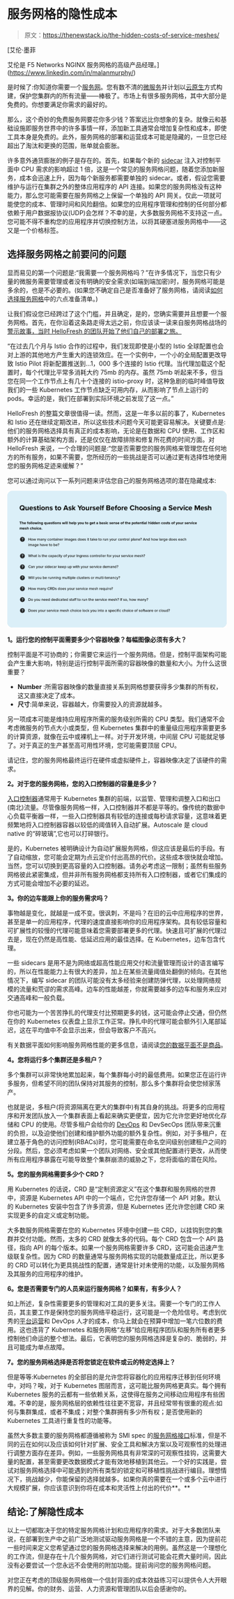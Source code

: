 # 服务网格的隐性成本

> 原文：<https://thenewstack.io/the-hidden-costs-of-service-meshes/>

[](https://www.linkedin.com/in/malanmurphy/)

 [艾伦·墨菲

艾伦是 F5 Networks NGINX 服务网格的高级产品经理。](https://www.linkedin.com/in/malanmurphy/) [](https://www.linkedin.com/in/malanmurphy/)

是时候了:你知道你需要一个[服务网](https://www.nginx.com/resources/glossary/service-mesh/)。您有数不清的[微服务](https://www.nginx.com/resources/glossary/microservices/)并计划以[云原生](https://twitter.com/VBarraquito/status/1438199319648157704)方式构建，保护您集群内的所有流量——棒极了。市场上有很多服务网格，其中大部分是免费的。你想要满足你需求的最好的。

那么，这个奇妙的免费服务网要花你多少钱？答案远比你想象的复杂。就像云和基础设施即服务世界中的许多事情一样，添加新工具通常会增加复杂性和成本，即使工具本身是免费的。此外，服务网格的部署和运营成本可能是隐藏的，一旦您已经超出了淘汰和更换的范围，账单就会膨胀。

许多意外通货膨胀的例子是存在的。首先，如果每个新的 [sidecar](https://www.nginx.com/resources/glossary/sidecar/) 注入对控制平面中 CPU 需求的影响超过 1 倍，这是一个常见的服务网格问题，随着您添加新服务，成本会迅速上升，因为每个新服务都需要单独的 sidecar。或者，假设您需要维护与运行在集群之外的整体应用程序的 API 连接。如果您的服务网格没有这种能力，那么您可能需要在服务网格之上保留一个单独的 API 网关。仅此一项就可能使您的成本、管理时间和风险翻倍。如果您的应用程序管理和控制的任何部分都依赖于用户数据报协议(UDP)会怎样？不幸的是，大多数服务网格不支持这一点。您可能不得不重构您的应用程序并切换控制方法，以将其硬塞进服务网格中——这又是一个价格标签。

## 选择服务网格之前要问的问题

显而易见的第一个问题是:“我需要一个服务网格吗？”在许多情况下，当您只有少量的微服务需要管理或者没有明确的安全需求(如端到端加密)时，服务网格可能是多余的，也是不必要的。(如果您不确定自己是否准备好了服务网格，请阅读[如何选择服务网格](https://www.nginx.com/blog/how-to-choose-a-service-mesh/)中的六点准备清单。)

让我们假设您已经跨过了这个门槛，并且确定，是的，您确实需要并且想要一个服务网格。首先，在你沿着这条路走得太远之前，你应该读一读来自服务网格战场的[警示故事，当时 HelloFresh 的团队开始了他们自己的部署之旅。](https://engineering.hellofresh.com/everything-we-learned-running-istio-in-production-part-2-ff4c26844bfb)

“在过去几个月与 Istio 合作的过程中，我们发现即使是小型的 Istio 全球配置也会对上游的其他地方产生重大的连锁效应。在一个实例中，一个小的全局配置更改导致 Istio Pilot 将新配置推送到…1，000 多个连接的 Istio 代理。当代理加载这个配置时，每个代理比平常多消耗大约 75mb 的内存。虽然 75mb 听起来不多，但当您在同一个工作节点上有几十个连接的 istio-proxy 时，这种急剧的临时峰值导致我们的一些 Kubernetes 工作节点缺乏可用内存，从而影响了节点上运行的 pods。幸运的是，我们在部署到实际环境之前发现了这一点。”

HelloFresh 的整篇文章很值得一读。然而，这是一年多以前的事了，Kubernetes 和 Istio 还在继续定期改进，所以这些技术问题今天可能更容易解决。关键要点是:他们的服务网格选择具有真正的成本影响，无论是在数据和 CPU 使用、工作区和额外的计算基础架构方面，还是仅仅在故障排除和修复所花费的时间方面。对 HelloFresh 来说，一个合理的问题是:“您是否需要您的服务网格来管理您在任何地方的所有服务，如果不需要，您所经历的一些挑战是否可以通过更有选择性地使用您的服务网格足迹来缓解？”

您可以通过询问以下一系列问题来评估您自己的服务网格选项的潜在隐藏成本:

![](img/fee2e1779445e7dd83a9e88f9974276f.png)

**1。运行您的控制平面需要多少个容器映像？每幅图像必须有多大？**

控制平面是不可协商的；你需要它来运行一个服务网络。但是，控制平面架构可能会产生重大影响，特别是运行控制平面所需的容器映像的数量和大小。为什么这很重要？

*   **Number** :所需容器映像的数量直接关系到网格想要获得多少集群的所有权，这又直接决定了成本。
*   **尺寸**:简单来说，容器越大，你需要投入的资源就越多。

另一项成本可能是维持应用程序所需的服务级别所需的 CPU 类型。我们通常不会考虑微服务的节点大小或类型，但 Kubernetes 集群中的重量级应用程序需要更多的计算资源，就像在云中或裸机上一样。对于开发环境，中间层 CPU 可能就足够了。对于真正的生产甚至高可用性环境，您可能需要顶层 CPU。

请记住，您的服务网格最终运行在硬件或虚拟硬件上，容器映像决定了该硬件的需求。

**2。对于您的服务网格，您的入口控制器的容量是多少？**

[入口控制器](https://www.nginx.com/resources/glossary/kubernetes-ingress-controller)通常用于 Kubernetes 集群的前端，以监管、管理和调整入口和出口(南北)流量。尽管像服务网格一样，入口控制器并不都是平等的。像传统的数据中心负载平衡器一样，一些入口控制器具有较低的连接或每秒请求容量，这意味着更频繁地将入口控制器容器以较低的阈值转入自动扩展。Autoscale 是 cloud native 的“碎玻璃”,它也可以打碎银行。

是的，Kubernetes 被明确设计为自动扩展服务网格，但这应该是最后的手段。有了自动缩放，您可能会定期为点云定价付出高昂的代价。这些成本很快就会增加。当然，您可以切换到更高容量的入口控制器。请务必考虑这一限制；虽然有些服务网格彼此紧密集成，但并非所有服务网格都支持所有入口控制器，或者它们集成的方式可能会增加不必要的延迟。

**3。你的边车能跟上你的服务需求吗？**

事物越是变化，就越是一成不变。很讽刺，不是吗？在旧的云中应用程序的世界，甚至是单一的应用程序，代理的速度直接影响你的应用程序架构。具有较低容量和可扩展性的较慢的代理可能意味着您需要部署更多的代理。快速且可扩展的代理过去是，现在仍然是高性能、低延迟应用的最佳选择。在 Kubernetes，边车包含代理。

一些 sidecars 是用不是为网络或超高性能应用交付和流量管理而设计的语言编写的，所以在性能能力上有很大的差异，加上在某些流量阈值处翻倒的倾向。在其他情况下，编写 sidecar 的团队可能没有太多经验来创建防弹代理，以处理网络规模的流量和荒谬的需求高峰。边车的性能越差，你就需要越多的边车和服务来应对交通高峰和一般负载。

你也可能为一个苦苦挣扎的代理支付比预期更多的钱，这可能会停止交通，但仍然在你的 Kubernetes 仪表盘上显示工作正常。挣扎中的代理可能会额外引入尾部延迟，这在平均值中不会显示出来，但会导致客户不高兴。

有关数据平面如何影响服务网格性能的更多信息，请阅读[您的数据平面不是商品](https://thenewstack.io/your-data-plane-is-not-a-commodity/)。

**4。您将运行多个集群还是多租户？**

多个集群可以非常快地累加起来，每个集群每小时的最低费用。如果您正在运行许多服务，但希望不同的团队保持对其服务的控制，那么多个集群将会使您倾家荡产。

也就是说，多租户(将资源隔离在更大的集群中)有其自身的挑战。将更多的应用程序和开发团队放入一个集群表面上看起来确实更便宜，因为它允许您更好地优化存储和 CPU 的使用。尽管多租户会给你的 [DevOps](https://www.nginx.com/resources/glossary/devops/) 和 DevSecOps 团队带来沉重的负担，以及迫使他们创建和维护额外功能的额外复杂性。例如，对于多租户，在建立基于角色的访问控制(RBACs)时，您可能需要在命名空间级别创建租户之间的分段。然后，您必须考虑如果一个团队对网络、安全或其他配置进行更改，从而使所有应用程序暴露在可能导致整个集群崩溃的威胁之下，您将面临的潜在风险。

**5。您的服务网格需要多少个 CRD？**

用 Kubernetes 的话说，CRD 是“定制资源定义”在这个集群和服务网格的世界中，资源是 Kubernetes API 中的一个端点，它允许您存储一个 API 对象。默认的 Kubernetes 安装中包含了许多资源，但是 Kubernetes 还允许您创建 CRD 来实现更多的自定义或定制功能。

大多数服务网格需要在您的 Kubernetes 环境中创建一些 CRD，以挂钩到您的集群并交付功能。然而，太多的 CRD 就像太多的代码。每个 CRD 包含一个 API 路径，指向 API 的每个版本。如果一个服务网格需要许多 CRD，这可能会迅速产生级联复杂性。因为 CRD 的数量通常与服务网格实现的功能数量成正比，所以更多的 CRD 可以转化为更具挑战性的配置，通常是针对未使用的功能，以及服务网格及其服务的应用程序的维护。

**6。您是否需要专门的人员来运行服务网格？如果有，有多少人？**

如上所述，复杂性需要更多的管理和对工具的更多关注。需要一个专门的工作人员，其主要工作是保持您的服务网络平稳运行，这可能是一个危险信号。考虑到优秀的[平台运营](https://thenewstack.io/platform-ops-the-next-frontier-for-operations-teams/)和 DevOps 人才的成本，你马上就会在预算中增加一笔六位数的费用。这也违背了 Kubernetes 和服务网格“左移”给应用程序团队和服务所有者更多控制他们命运的整个想法。最后，它表明您的服务网格选择是复杂的、脆弱的，并且可能成为单点故障。

**7。您的服务网格选择是否将您锁定在软件或云的特定选择上？**

但是等等:Kubernetes 的全部目的是允许您将容器化的应用程序迁移到任何环境中，对吗？唉，对于 Kubernetes 图层而言，这可能比服务网格更真实。每个拥有 Kubernetes 服务的云都有一些依赖关系，这使得在服务之间移动应用程序有些困难。不幸的是，服务网格层的依赖性往往更不宽容，并且经常带有很重的观点:如何与集群集成，或者不集成；对整个集群拥有多少所有权；是否使用新的 Kubernetes 工具进行重复性的功能等。

虽然大多数主要的服务网格都遵循被称为 SMI spec 的[服务网格接口](https://smi-spec.io/)标准，但是不同的云在如何以及应该如何针对扩展、安全工具和解决方案以及可观察性的处理进行调整方面存在差异。例如，一些服务网格具有非常深的可观察性挂钩，这需要大量的配置，甚至需要更改数据模式才能有效地移植到其他云。一个好的实践是，尝试对服务网格选择中可能遇到的所有类型的锁定和可移植性挑战进行编目。理想情况下，挑战越少，你能保留的选择就越多。如果你真的需要在一个或多个云中进行大规模扩展，你应该意识到你将在成本和灵活性上付出的代价**。**

## 结论:了解隐性成本

以上一切都取决于您的特定服务网格计划和应用程序的需求。对于大多数团队来说，在部署到生产中之前广泛地测试驱动服务网格是一个不错的主意，因为提前花一些时间来定义您希望通过您的服务网格选择来解决的用例。虽然这是一个理想化的工作流，但是存在十几个服务网格，对它们进行测试可能会花费大量时间，因此没有必要尝试一个您永远不会使用的附加功能。提前询问您的服务网格问题。

对您正在考虑的顶级服务网格做一个信封背面的成本效益练习可以提供令人大开眼界的见解。你的财务、运营、人力资源和管理团队以后会感谢你的。

<svg xmlns:xlink="http://www.w3.org/1999/xlink" viewBox="0 0 68 31" version="1.1"><title>Group</title> <desc>Created with Sketch.</desc></svg>